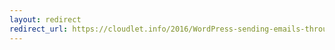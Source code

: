 ```yaml
---
layout: redirect
redirect_url: https://cloudlet.info/2016/WordPress-sending-emails-through-third-party-smtp-service
---
```

